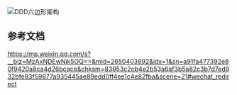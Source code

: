 ![DDD六边形架构](https://yusheng-picgo.oss-cn-beijing.aliyuncs.com/picgo/DDD%E5%85%AD%E8%BE%B9%E5%BD%A2%E6%9E%B6%E6%9E%84.jpeg)

## 参考文档

https://mp.weixin.qq.com/s?__biz=MzAxNDEwNjk5OQ==&mid=2650403892&idx=1&sn=a91fa477392e80f9420a8ca4d26bcace&chksm=83953c2cb4e2b53a6af3b5a82c3b7d7ed932bfe83f59877a935445ae89edd0ff4ee1c4e82fba&scene=21#wechat_redirect
